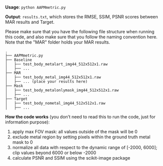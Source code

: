 **Usage**: `python AAPMmetric.py`

**Output**: `results.txt`, which stores the RMSE, SSIM, PSNR scores between MAR results and Target.

Please make sure that you have the following file structure when running this code, and also make sure that you follow the naming convention here. Note that the "MAR" folder holds your MAR results.
```
.
├── AAPMmetric.py
├── Baseline
│   ├── test_body_metalart_img44_512x512x1.raw
│   ├── ...
├── MAR
│   ├── test_body_metal_img44_512x512x1.raw
│   ├── ... (place your results here)
├── Mask
│   ├── test_body_metalonlymask_img44_512x512x1.raw
│   ├── ...
├── Target
│   ├── test_body_nometal_img44_512x512x1.raw
│   ├── ...
```

**How the code works** (you don’t need to read this to run the code, just for information purpose):
1. apply max FOV mask: all values outside of the mask will be 0
2. exclude metal region by setting pixels within the ground truth metal mask to 0
3. normalize all data with respect to the dynamic range of [-2000, 6000]; clip values beyond 6000 or below -2000
4. calculate PSNR and SSIM using the scikit-image package
